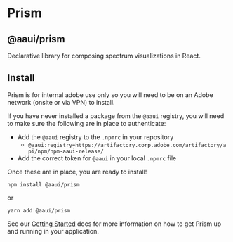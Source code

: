 # Prism

## @aaui/prism

Declarative library for composing spectrum visualizations in React.

## Install

Prism is for internal adobe use only so you will need to be on an Adobe network (onsite or via VPN) to install.

If you have never installed a package from the `@aaui` registry, you will need to make sure the following are in place to authenticate:

-   Add the `@aaui` registry to the `.npmrc` in your repository
    -   `@aaui:registry=https://artifactory.corp.adobe.com/artifactory/api/npm/npm-aaui-release/`
-   Add the correct token for `@aaui` in your local `.npmrc` file

Once these are in place, you are ready to install!

```
npm install @aaui/prism
```

or

```
yarn add @aaui/prism
```

See our [Getting Started](https://git.corp.adobe.com/AnalyticsUI/prism/wiki/Getting-Started) docs for more information on how to get Prism up and running in your application.
